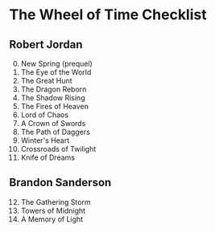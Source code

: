 # The Wheel of Time Checklist

## Robert Jordan

0. New Spring (prequel)
0. The Eye of the World
0. The Great Hunt
0. The Dragon Reborn
0. The Shadow Rising
0. The Fires of Heaven
0. Lord of Chaos
0. A Crown of Swords
0. The Path of Daggers
0. Winter's Heart
0. Crossroads of Twilight
0. Knife of Dreams

## Brandon Sanderson

12. The Gathering Storm
1. Towers of Midnight
1. A Memory of Light
